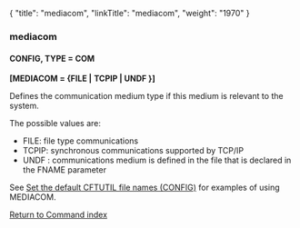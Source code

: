 {
    "title": "mediacom",
    "linkTitle": "mediacom",
    "weight": "1970"
}<span id="mediacom"></span>

### mediacom

#### CONFIG, TYPE = COM

**\[MEDIACOM = {FILE |** **TCPIP |
UNDF }\]**

Defines the communication medium type if this medium is relevant to
the system.

The possible values are:

-   FILE: file type communications
-   TCPIP: synchronous communications
    supported by TCP/IP
-   UNDF :
    communications medium is defined in the file that is declared in the
    FNAME parameter  

See <a href="../../../about_cftutil/redefining_cftutil_data_media" class="MCXref xref">Set the default CFTUTIL file names (CONFIG)</a> for examples of using MEDIACOM.

[Return to Command index](../../)
